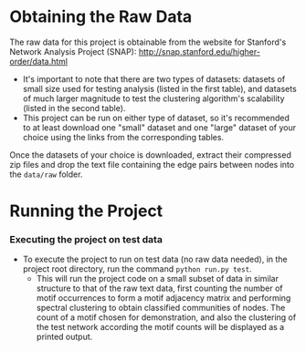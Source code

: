 # Obtaining the Raw Data

The raw data for this project is obtainable from the website for Stanford's Network Analysis Project (SNAP): http://snap.stanford.edu/higher-order/data.html

- It's important to note that there are two types of datasets: datasets of small size used for testing analysis (listed in the first table), and datasets of much larger magnitude to test the clustering algorithm's scalability (listed in the second table).
- This project can be run on either type of dataset, so it's recommended to at least download one "small" dataset and one "large" dataset of your choice using the links from the corresponding tables.

Once the datasets of your choice is downloaded, extract their compressed zip files and drop the text file containing the edge pairs between nodes into the `data/raw` folder.

# Running the Project

### Executing the project on test data

- To execute the project to run on test data (no raw data needed), in the project root directory, run the command `python run.py test`.
  - This will run the project code on a small subset of data in similar structure to that of the raw text data, first counting the number of motif occurrences to form a motif adjacency matrix and performing spectral clustering to obtain classified communities of nodes. The count of a motif chosen for demonstration, and also the clustering of the test network according the motif counts will be displayed as a printed output.
